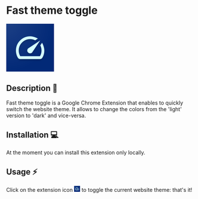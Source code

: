 # Fast theme toggle

![logo](./icon128.png)

## Description 🔭

Fast theme toggle is a Google Chrome Extension that enables to quickly switch the website theme. It allows to change the colors from the 'light' version to 'dark' and vice-versa.

## Installation 💻

At the moment you can install this extension only locally.

## Usage ⚡

Click on the extension icon ![icon](./icon16.png) to toggle the current website theme: that's it!
